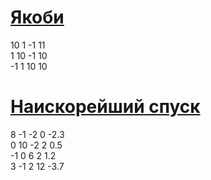 # [Якоби](https://zaochnik-com.com/spravochnik/matematika/issledovanie-slau/iteratsionnye-metody-reshenija-slau/)
10 1 -1 11\
1 10 -1 10\
-1 1 10 10

# [Наискорейший спуск](https://matica.org.ua/metodichki-i-knigi-po-matematike/vychislitelnaia-matematika-praktikum/1-2-1-metod-prostoi-iteratcii-metod-iakobi?ysclid=lnx2zkpn9z323694917)
8 -1 -2 0 -2.3\
0 10 -2 2 0.5\
-1 0 6 2 1.2\
3 -1 2 12 -3.7
